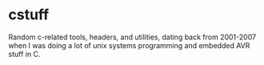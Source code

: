 cstuff
======

Random c-related tools, headers, and utilities, dating back from 2001-2007 when I was doing a lot of unix systems programming and embedded AVR stuff in C.
